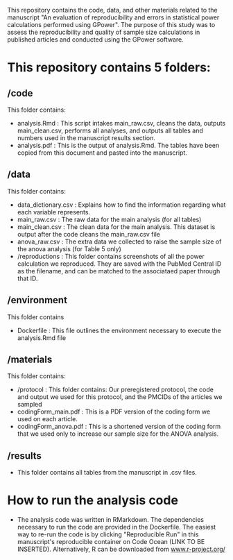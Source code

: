 This repository contains the code, data, and other materials related to the manuscript "An evaluation of reproducibility and errors in statistical power calculations performed using GPower". The purpose of this study was to assess the reproducibility and quality of sample size calculations in published articles and conducted using the GPower software.

# This repository contains 5 folders:

## /code
This folder contains:
- analysis.Rmd : This script intakes main_raw.csv, cleans the data, outputs main_clean.csv, performs all analyses, and outputs all tables and numbers used in the manuscript results section.
- analysis.pdf : This is the output of analysis.Rmd. The tables have been copied from this document and pasted into the manuscript.

## /data
This folder contains: 
- data_dictionary.csv : Explains how to find the information regarding what each variable represents.
- main_raw.csv : The raw data for the main analysis (for all tables)
- main_clean.csv : The clean data for the main analysis. This dataset is output after the code cleans the main_raw.csv file
- anova_raw.csv : The extra data we collected to raise the sample size of the anova analysis (for Table 5 only) 
- /reproductions : This folder contains screenshots of all the power calculation we reproduced. They are saved with the PubMed Central ID as the filename, and can be matched to the associataed paper through that ID.

## /environment
This folder contains
- Dockerfile : This file outlines the environment necessary to execute the analysis.Rmd file

## /materials
This folder contains:
- /protocol : This folder contains: Our preregistered protocol, the code and output we used for this protocol, and the PMCIDs of the articles we sampled
- codingForm_main.pdf : This is a PDF version of the coding form we used on each article.
- codingForm_anova.pdf : This is a shortened version of the coding form that we used only to increase our sample size for the ANOVA analysis.

## /results
- This folder contains all tables from the manuscript in .csv files.

# How to run the analysis code
- The analysis code was written in RMarkdown. The dependencies necessary to run the code are provided in the Dockerfile. The easiest way to re-run the code is by clicking "Reproducible Run" in this manuscript's reproducible container on Code Ocean (LINK TO BE INSERTED). Alternatively, R can be downloaded from www.r-project.org/
